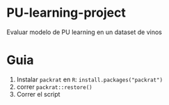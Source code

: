 # PU-learning-project
Evaluar modelo de PU learning en un dataset de vinos

# Guia

1. Instalar `packrat` en `R`: `install.packages("packrat")`
2. correr `packrat::restore()`
3. Correr el script

